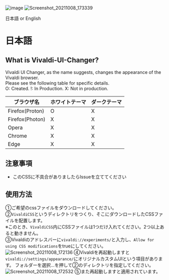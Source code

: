 ![image](https://user-images.githubusercontent.com/65962822/136522381-6302adcd-4db1-4b66-bc89-e0f7c5862bca.png)
![Screenshot_20211008_173339](https://user-images.githubusercontent.com/65962822/136524811-f5e0c13c-caf1-4179-94ec-4e16aa3c93a8.png)

日本語 or English  

# 日本語
## What is Vivaldi-UI-Changer?
Vivaldi UI Changer, as the name suggests, changes the appearance of the Vivaldi browser.  
Please see the following table for specific details.  
O: Created. 
!: In Production. 
X: Not in production. 

|ブラウザ名|ホワイトテーマ|ダークテーマ|
|-|-|-|
|Firefox(Proton)|O|X|
|Firefox(Photon)|X|X|
|Opera|X|X|
|Chrome|X|X|
|Edge|X|X|

## 注意事項
- このCSSに不具合がありましたらIssueを立ててください

## 使用方法
①ご希望のcssファイルをダウンロードしてください。  
②`VivaldiCSS`というディレクトリをつくり、そこにダウンロードしたCSSファイルを配置します。  
※このとき、`VivaldiCSS`内にCSSファイルは1つだけ入れてください。2つ以上あると動きません。  
③Vivaldiのアドレスバーに`vivaldi://experiments/`と入力し、`Allow for using CSS modifications`をtrueにしてください。  
![Screenshot_20211008_172136](https://user-images.githubusercontent.com/65962822/136523065-bd7118f3-0976-449f-8d47-ec529136d871.png)
④Vivaldiを再起動しますと`vivaldi://settings/appearance/`にオリジナルカスタムUIという項目があります。 
フォルダーを選択...を押して②のディレクトリを指定してください。
![Screenshot_20211008_172532](https://user-images.githubusercontent.com/65962822/136523605-4a0c9371-5e61-401b-ad43-c9603ab37c97.png)
⑤また再起動しますと適用されています。
